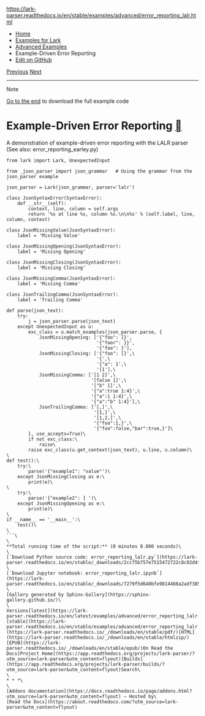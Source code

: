 https://lark-parser.readthedocs.io/en/stable/examples/advanced/error_reporting_lalr.html

- [Home](https://lark-parser.readthedocs.io/en/stable/index.html)
- [Examples for Lark](https://lark-parser.readthedocs.io/en/stable/examples/index.html)
- [Advanced Examples](https://lark-parser.readthedocs.io/en/stable/examples/advanced/index.html)
- Example-Driven Error Reporting
- [Edit on GitHub](https://github.com/lark-parser/lark/blob/acfe33d943a1310f3ca26145eb2896bc5c4955c9/docs/examples/advanced/error_reporting_lalr.rst)

[Previous](https://lark-parser.readthedocs.io/en/stable/examples/advanced/error_reporting_earley.html "Example-Driven Error Reporting") [Next](https://lark-parser.readthedocs.io/en/stable/examples/advanced/reconstruct_python.html "Reconstruct Python")

* * *

Note

[Go to the end](https://lark-parser.readthedocs.io/en/stable/examples/advanced/error_reporting_lalr.html#sphx-glr-download-examples-advanced-error-reporting-lalr-py)
to download the full example code

# Example-Driven Error Reporting [](https://lark-parser.readthedocs.io/en/stable/examples/advanced/error_reporting_lalr.html\#example-driven-error-reporting "Permalink to this heading")

A demonstration of example-driven error reporting with the LALR parser
(See also: error\_reporting\_earley.py)

```
from lark import Lark, UnexpectedInput

from _json_parser import json_grammar   # Using the grammar from the json_parser example

json_parser = Lark(json_grammar, parser='lalr')

class JsonSyntaxError(SyntaxError):
    def __str__(self):
        context, line, column = self.args
        return '%s at line %s, column %s.\n\n%s' % (self.label, line, column, context)

class JsonMissingValue(JsonSyntaxError):
    label = 'Missing Value'

class JsonMissingOpening(JsonSyntaxError):
    label = 'Missing Opening'

class JsonMissingClosing(JsonSyntaxError):
    label = 'Missing Closing'

class JsonMissingComma(JsonSyntaxError):
    label = 'Missing Comma'

class JsonTrailingComma(JsonSyntaxError):
    label = 'Trailing Comma'

def parse(json_text):
    try:
        j = json_parser.parse(json_text)
    except UnexpectedInput as u:
        exc_class = u.match_examples(json_parser.parse, {
            JsonMissingOpening: ['{"foo": ]}',
                                 '{"foor": }}',
                                 '{"foo": }'],
            JsonMissingClosing: ['{"foo": [}',\
                                 '{',\
                                 '{"a": 1',\
                                 '[1'],\
            JsonMissingComma: ['[1 2]',\
                               '[false 1]',\
                               '["b" 1]',\
                               '{"a":true 1:4}',\
                               '{"a":1 1:4}',\
                               '{"a":"b" 1:4}'],\
            JsonTrailingComma: ['[,]',\
                                '[1,]',\
                                '[1,2,]',\
                                '{"foo":1,}',\
                                '{"foo":false,"bar":true,}']\
        }, use_accepts=True)\
        if not exc_class:\
            raise\
        raise exc_class(u.get_context(json_text), u.line, u.column)\
\
def test():\
    try:\
        parse('{"example1": "value"')\
    except JsonMissingClosing as e:\
        print(e)\
\
    try:\
        parse('{"example2": ] ')\
    except JsonMissingOpening as e:\
        print(e)\
\
if __name__ == '__main__':\
    test()\
\
```\
\
**Total running time of the script:** (0 minutes 0.000 seconds)\
\
[`Download Python source code: error_reporting_lalr.py`](https://lark-parser.readthedocs.io/en/stable/_downloads/2cc75b757e7515472722c8c02d4fe4e4/error_reporting_lalr.py)\
\
[`Download Jupyter notebook: error_reporting_lalr.ipynb`](https://lark-parser.readthedocs.io/en/stable/_downloads/7279f5d640bfe9814468a2adf38516d5/error_reporting_lalr.ipynb)\
\
[Gallery generated by Sphinx-Gallery](https://sphinx-gallery.github.io/)\
\
Versions[latest](https://lark-parser.readthedocs.io/en/latest/examples/advanced/error_reporting_lalr.html)**[stable](https://lark-parser.readthedocs.io/en/stable/examples/advanced/error_reporting_lalr.html)**Downloads[PDF](https://lark-parser.readthedocs.io/_/downloads/en/stable/pdf/)[HTML](https://lark-parser.readthedocs.io/_/downloads/en/stable/htmlzip/)[EPUB](https://lark-parser.readthedocs.io/_/downloads/en/stable/epub/)On Read the Docs[Project Home](https://app.readthedocs.org/projects/lark-parser/?utm_source=lark-parser&utm_content=flyout)[Builds](https://app.readthedocs.org/projects/lark-parser/builds/?utm_source=lark-parser&utm_content=flyout)Search\
\
* * *\
\
[Addons documentation](https://docs.readthedocs.io/page/addons.html?utm_source=lark-parser&utm_content=flyout) ― Hosted by\
[Read the Docs](https://about.readthedocs.com/?utm_source=lark-parser&utm_content=flyout)